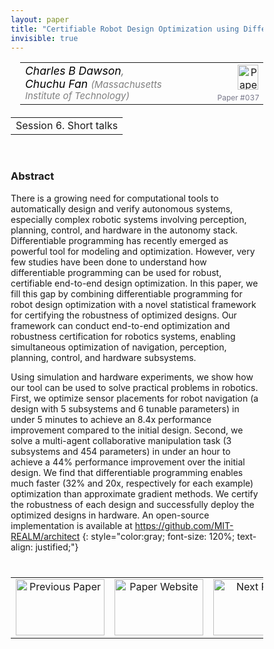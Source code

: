 ```yaml
---
layout: paper
title: "Certifiable Robot Design Optimization using Differentiable Programming"
invisible: true
---
```

<head>
<style>
* {
  box-sizing: border-box;
}

#myInput {
  background-position: 10px 10px;
  background-repeat: no-repeat;
  width: 100%;
  font-size: 100%;
  padding: 12px 20px 12px 40px;
  border: 1px solid #ddd;
  margin-bottom: 12px;
}

#myTable, #myTableA {
  border-collapse: collapse;
  width: 100%;
  border: 1px solid #ddd;
  font-size: 100%;
}

#myTable th, #myTable td, #myTableA th, #myTableA td {
  text-align: left;
  padding: 12px;
}

#myTable tr, #myTableA tr {
  border-bottom: 1px solid #ddd;
}

#myTable tr.header, #myTable tr:hover, #myTableA tr.header, #myTableA tr:hover {
  background-color: #f1f1f1;
}


#eventcounter1 a {
    font-size: 12px;
    color: #ffffff;
    display: block;
}

#eventcounter1 a:hover {
    text-decoration: none;
}

#eventcounter2 a {
    font-size: 12px;
    color: #ffffff;
    display: block;
}

#eventcounter2 a:hover {
    text-decoration: none;
}

</style>
</head>

<table width = "95%" style="padding-left: 15px; margin-left: auto; margin-right: 10px;">
<tr><td style = "vertical-align: top; padding-right: 25px;" rowspan="2">
<span style="color:black; font-size: 110%;"><i>
Charles B Dawson<span style="color:gray; font-size: 100%">,</span><br>
Chuchu Fan <span style="color:gray; font-size: 85%">(Massachusetts Institute of Technology)</span>
</i></span>
</td>

<td style="text-align: right;"><a href="http://www.roboticsproceedings.org/rss18/p037.pdf"><img src="{{ site.baseurl }}/images/paper_link.png" alt="Paper Website" width = "33"  height = "40"/></a><br></td>
</tr>
<tr>
<td style="color:#777789; text-align:right; font-size: 75%; margin-right:10px;">Paper&nbsp;#037</td>
</tr>
</table>

<table width="80%" style="margin-top: 20px; margin-left: auto; margin-right: auto;">
  <tr>
    <td style="text-align:center;">Session 6. Short talks</td>
  </tr>
</table>
<br>


### Abstract
There is a growing need for computational tools to automatically design and verify autonomous systems, especially complex robotic systems involving perception, planning, control, and hardware in the autonomy stack. Differentiable programming has recently emerged as powerful tool for modeling and optimization. However, very few studies have been done to understand how differentiable programming can be used for robust, certifiable end-to-end design optimization. In this paper, we fill this gap by combining differentiable programming for robot design optimization with a novel statistical framework for certifying the robustness of optimized designs. Our framework can conduct end-to-end optimization and robustness certification for robotics systems, enabling simultaneous optimization of navigation, perception, planning, control, and hardware subsystems.

Using simulation and hardware experiments, we show how our tool can be used to solve practical problems in robotics. First, we optimize sensor placements for robot navigation (a design with 5 subsystems and 6 tunable parameters) in under 5 minutes to achieve an 8.4x performance improvement compared to the initial design. Second, we solve a multi-agent collaborative manipulation task (3 subsystems and 454 parameters) in under an hour to achieve a 44% performance improvement over the initial design. We find that differentiable programming enables much faster (32% and 20x, respectively for each example) optimization than approximate gradient methods. We certify the robustness of each design and successfully deploy the optimized designs in hardware. An open-source implementation is available at https://github.com/MIT-REALM/architect
{: style="color:gray; font-size: 120%; text-align: justified;"}


<table width="100%" style="margin-top:40px;">
<tr>
    <td style="width: 30%; text-align: center;"><a href="{{ site.baseurl }}/program/papers/036/">
<img src="{{ site.baseurl }}/images/previous_paper_icon.png"
       alt="Previous Paper" width = "142"  height = "90"/> 
</a> </td>
<td style="text-align: center;"><a href="{{ site.baseurl }}/program/papers">
<img src="{{ site.baseurl }}/images/overview_icon.png"
       alt="Paper Website" width = "142"  height = "90"/> 
</a> </td>
    <td style="width: 30%; text-align: center;"><a href="{{ site.baseurl }}/program/papers/038/">
    <img src="{{ site.baseurl }}/images/next_paper_icon.png"
        alt="Next Paper" width = "142"  height = "90"/>
    </a></td>
</tr>
</table>
